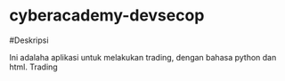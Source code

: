 # cyberacademy-devsecop

#Deskripsi

Ini adalaha aplikasi untuk melakukan trading, dengan bahasa python dan html. Trading
